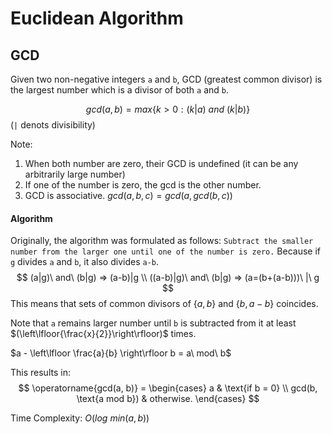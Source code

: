 # Euclidean Algorithm

## GCD
Given two non-negative integers `a` and `b`, GCD (greatest common divisor) is the largest number which is a divisor of both `a` and `b`.

$$gcd(a,b) = max\{k>0 : (k | a)\ and\ (k | b)\}$$
(`|` denots divisibility)

Note:
1. When both number are zero, their GCD is undefined (it can be any arbitrarily large number)
2. If one of the number is zero, the gcd is the other number.
3. GCD is associative. $gcd(a,b,c)=gcd(a, gcd(b,c))$

#### Algorithm
Originally, the algorithm was formulated as follows: `Subtract the smaller number from the larger one until one of the number is zero.` Because if `g` divides `a` and `b`, it also divides `a-b`.
$$
(a|g)\ and\ (b|g) => (a-b)|g \\
((a-b)|g)\ and\ (b|g) => (a=(b+(a-b)))\ |\ g
$$
This means that sets of common divisors of $\{a,b\}$ and $\{b,a-b\}$ coincides.

Note that `a` remains larger number until `b` is subtracted from it at least $(\left\lfloor{\frac{x}{2}}\right\rfloor)$ times.

$a - \left\lfloor \frac{a}{b} \right\rfloor b = a\ mod\ b$

This results in:
$$
\operatorname{gcd(a, b)} = 
\begin{cases}
    a & \text{if b = 0} \\
    gcd(b, \text{a mod b}) & otherwise.
\end{cases}
$$

Time Complexity: $O(log\ min(a,b))$



